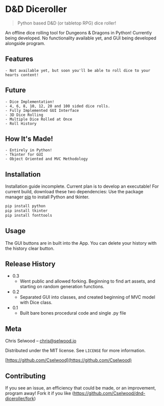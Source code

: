 # D&D Diceroller
> Python based D&D (or tabletop RPG) dice roller!

An offline dice rolling tool for Dungeons & Dragons in Python! Currently being developed. No functionality available yet, and GUI being developed alongside program.

## Features

    - Not available yet, but soon you'll be able to roll dice to your hearts content!

## Future

    - Dice Implementation!
    - 4, 6, 8, 10, 12, 20 and 100 sided dice rolls.
    - Fully Implemented GUI Interface
    - 3D Dice Rolling
    - Multiple Dice Rolled at Once
    - Roll History

## How It's Made!

    - Entirely in Python!
    - Tkinter for GUI
    - Object Oriented and MVC Methodology

## Installation

Installation guide incomplete. Current plan is to develop an executable! For current build, download these two dependencies:
Use the package manager [pip](https://pip.pypa.io/en/stable/) to install Python and tkinter.

```bash
pip install python
pip install tkinter
pip install fonttools 
```

## Usage

The GUI buttons are in built into the App. You can delete your history with the history clear button.

## Release History
* 0.3
   * Went public and allowed forking. Beginning to find art assets, and starting on random generation functions.
* 0.2
   * Separated GUI into classes, and created beginning of MVC model with Dice class.
* 0.1
   * Built bare bones procedural code and single .py file

## Meta

Chris Selwood – chris@selwood.io

Distributed under the MIT license. See ``LICENSE`` for more information.

[https://github.com/Cselwood](https://github.com/Cselwood)

## Contributing

If you see an issue, an efficiency that could be made, or an improvement, program away!
Fork it if you like (<https://github.com/Cselwood/dnd-diceroller/fork>)
